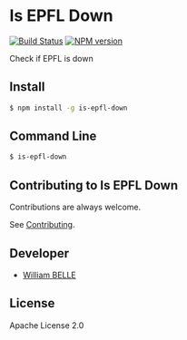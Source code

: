 Is EPFL Down
============

[![Build Status][travis-image]][travis-url]
[![NPM version][npm-image]][npm-url]

Check if EPFL is down

Install
-------

```bash
$ npm install -g is-epfl-down
```

Command Line
------------

```bash
$ is-epfl-down
```

Contributing to Is EPFL Down
----------------------------

Contributions are always welcome.

See [Contributing](CONTRIBUTING.md).

Developer
---------

  * [William BELLE](https://github.com/williambelle)

License
-------

Apache License 2.0

[npm-image]: https://img.shields.io/npm/v/is-epfl-down.svg
[npm-url]: https://www.npmjs.com/package/is-epfl-down
[travis-image]: https://travis-ci.org/epfl-devrun/is-epfl-down.svg?branch=master
[travis-url]: https://travis-ci.org/epfl-devrun/is-epfl-down
